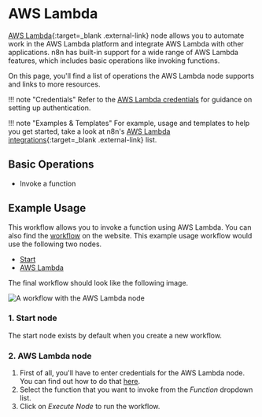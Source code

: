 # AWS Lambda

[AWS Lambda](https://aws.amazon.com/lambda/){:target=_blank .external-link} node allows you to automate work in the AWS Lambda platform and integrate AWS Lambda with other applications. n8n has built-in support for a wide range of AWS Lambda features, which includes basic operations like invoking functions.

On this page, you'll find a list of operations the AWS Lambda node supports and links to more resources.

!!! note "Credentials"
  Refer to the [AWS Lambda credentials](https://docs.n8n.io/integrations/builtin/credentials/aws/) for guidance on setting up authentication. 

!!! note "Examples & Templates"
  For example, usage and templates to help you get started, take a look at n8n's [AWS Lambda integrations](https://n8n.io/integrations/aws-lambda/){:target=_blank .external-link} list.


## Basic Operations

* Invoke a function

## Example Usage

This workflow allows you to invoke a function using AWS Lambda. You can also find the [workflow](https://n8n.io/workflows/510) on the website. This example usage workflow would use the following two nodes.
- [Start](/integrations/builtin/core-nodes/n8n-nodes-base.start/)
- [AWS Lambda]()

The final workflow should look like the following image.

![A workflow with the AWS Lambda node](/_images/integrations/builtin/app-nodes/awslambda/workflow.png)

### 1. Start node

The start node exists by default when you create a new workflow.

### 2. AWS Lambda node

1. First of all, you'll have to enter credentials for the AWS Lambda node. You can find out how to do that [here](/integrations/builtin/credentials/aws/).
2. Select the function that you want to invoke from the *Function* dropdown list.
3. Click on *Execute Node* to run the workflow.
